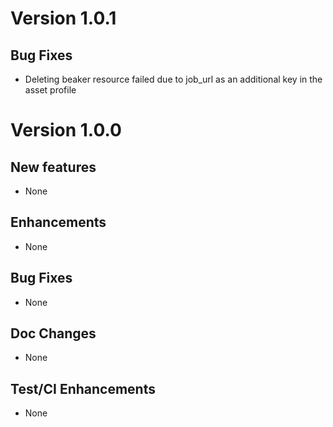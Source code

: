 # Version 1.0.1

## Bug Fixes
* Deleting beaker resource failed due to job_url as an additional key in the asset profile


# Version 1.0.0

## New features
* None

## Enhancements
* None

## Bug Fixes
* None

## Doc Changes
* None

## Test/CI Enhancements
* None

